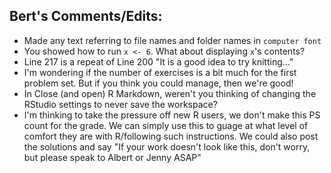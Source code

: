 ## Bert's Comments/Edits:

* Made any text referring to file names and folder names in `computer font`
* You showed how to run `x <- 6`. What about displaying `x`'s contents?
* Line 217 is a repeat of Line 200 "It is a good idea to try knitting..."
* I'm wondering if the number of exercises is a bit much for the first problem set. But if you think you could manage, then we're good!
* In Close (and open) R Markdown, weren't you thinking of changing the RStudio settings to never save the workspace?
* I'm thinking to take the pressure off new R users, we don't make this PS count for the grade. We can simply use this to guage at what level of comfort they are with R/following such instructions. We could also post the solutions and say "If your work doesn't look like this, don't worry, but please speak to Albert or Jenny ASAP"
